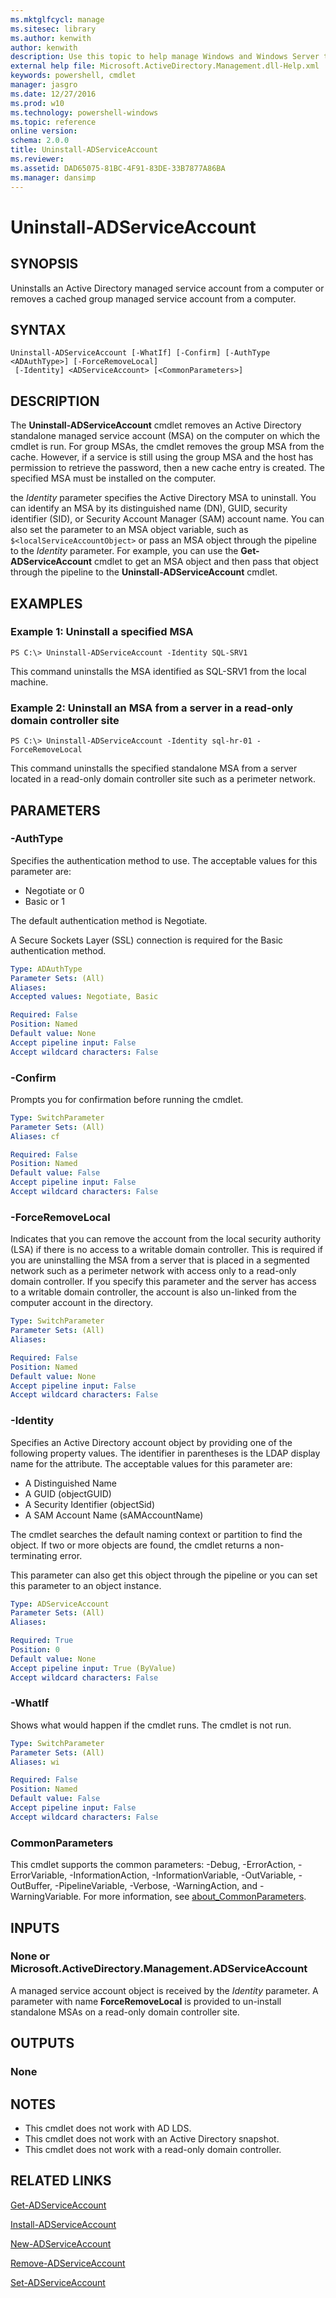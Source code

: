 ```yaml
---
ms.mktglfcycl: manage
ms.sitesec: library
ms.author: kenwith
author: kenwith
description: Use this topic to help manage Windows and Windows Server technologies with Windows PowerShell.
external help file: Microsoft.ActiveDirectory.Management.dll-Help.xml
keywords: powershell, cmdlet
manager: jasgro
ms.date: 12/27/2016
ms.prod: w10
ms.technology: powershell-windows
ms.topic: reference
online version: 
schema: 2.0.0
title: Uninstall-ADServiceAccount
ms.reviewer:
ms.assetid: DAD65075-81BC-4F91-83DE-33B7877A86BA
ms.manager: dansimp
---
```


# Uninstall-ADServiceAccount

## SYNOPSIS
Uninstalls an Active Directory managed service account from a computer or removes a cached group managed service account from a computer.

## SYNTAX

```
Uninstall-ADServiceAccount [-WhatIf] [-Confirm] [-AuthType <ADAuthType>] [-ForceRemoveLocal]
 [-Identity] <ADServiceAccount> [<CommonParameters>]
```

## DESCRIPTION
The **Uninstall-ADServiceAccount** cmdlet removes an Active Directory standalone managed service account (MSA) on the computer on which the cmdlet is run.
For group MSAs, the cmdlet removes the group MSA from the cache.
However, if a service is still using the group MSA and the host has permission to retrieve the password, then a new cache entry is created.
The specified MSA must be installed on the computer.

the *Identity* parameter specifies the Active Directory MSA to uninstall.
You can identify an MSA by its distinguished name (DN), GUID, security identifier (SID), or Security Account Manager (SAM) account name.
You can also set the parameter to an MSA object variable, such as `$<localServiceAccountObject>` or pass an MSA object through the pipeline to the *Identity* parameter.
For example, you can use the **Get-ADServiceAccount** cmdlet to get an MSA object and then pass that object through the pipeline to the **Uninstall-ADServiceAccount** cmdlet.

## EXAMPLES

### Example 1: Uninstall a specified MSA
```
PS C:\> Uninstall-ADServiceAccount -Identity SQL-SRV1
```

This command uninstalls the MSA identified as SQL-SRV1 from the local machine.

### Example 2: Uninstall an MSA from a server in a read-only domain controller site
```
PS C:\> Uninstall-ADServiceAccount -Identity sql-hr-01 -ForceRemoveLocal
```

This command uninstalls the specified standalone MSA from a server located in a read-only domain controller site such as a perimeter network.

## PARAMETERS

### -AuthType
Specifies the authentication method to use.
The acceptable values for this parameter are:

- Negotiate or 0
- Basic or 1

The default authentication method is Negotiate.

A Secure Sockets Layer (SSL) connection is required for the Basic authentication method.

```yaml
Type: ADAuthType
Parameter Sets: (All)
Aliases: 
Accepted values: Negotiate, Basic

Required: False
Position: Named
Default value: None
Accept pipeline input: False
Accept wildcard characters: False
```

### -Confirm
Prompts you for confirmation before running the cmdlet.

```yaml
Type: SwitchParameter
Parameter Sets: (All)
Aliases: cf

Required: False
Position: Named
Default value: False
Accept pipeline input: False
Accept wildcard characters: False
```

### -ForceRemoveLocal
Indicates that you can remove the account from the local security authority (LSA) if there is no access to a writable domain controller.
This is required if you are uninstalling the MSA from a server that is placed in a segmented network such as a perimeter network with access only to a read-only domain controller.
If you specify this parameter and the server has access to a writable domain controller, the account is also un-linked from the computer account in the directory.

```yaml
Type: SwitchParameter
Parameter Sets: (All)
Aliases: 

Required: False
Position: Named
Default value: None
Accept pipeline input: False
Accept wildcard characters: False
```

### -Identity
Specifies an Active Directory account object by providing one of the following property values.
The identifier in parentheses is the LDAP display name for the attribute.
The acceptable values for this parameter are:

- A Distinguished Name
- A GUID (objectGUID) 
- A Security Identifier (objectSid) 
- A SAM Account Name (sAMAccountName)

The cmdlet searches the default naming context or partition to find the object.
If two or more objects are found, the cmdlet returns a non-terminating error.

This parameter can also get this object through the pipeline or you can set this parameter to an object instance.

```yaml
Type: ADServiceAccount
Parameter Sets: (All)
Aliases: 

Required: True
Position: 0
Default value: None
Accept pipeline input: True (ByValue)
Accept wildcard characters: False
```

### -WhatIf
Shows what would happen if the cmdlet runs.
The cmdlet is not run.

```yaml
Type: SwitchParameter
Parameter Sets: (All)
Aliases: wi

Required: False
Position: Named
Default value: False
Accept pipeline input: False
Accept wildcard characters: False
```

### CommonParameters
This cmdlet supports the common parameters: -Debug, -ErrorAction, -ErrorVariable, -InformationAction, -InformationVariable, -OutVariable, -OutBuffer, -PipelineVariable, -Verbose, -WarningAction, and -WarningVariable. For more information, see [about_CommonParameters](http://go.microsoft.com/fwlink/?LinkID=113216).

## INPUTS

### None or Microsoft.ActiveDirectory.Management.ADServiceAccount
A managed service account object is received by the *Identity* parameter.
A parameter with name **ForceRemoveLocal** is provided to un-install standalone MSAs on a read-only domain controller site.

## OUTPUTS

### None

## NOTES
* This cmdlet does not work with AD LDS.
* This cmdlet does not work with an Active Directory snapshot.
* This cmdlet does not work with a read-only domain controller.

## RELATED LINKS

[Get-ADServiceAccount](./Get-ADServiceAccount.md)

[Install-ADServiceAccount](./Install-ADServiceAccount.md)

[New-ADServiceAccount](./New-ADServiceAccount.md)

[Remove-ADServiceAccount](./Remove-ADServiceAccount.md)

[Set-ADServiceAccount](./Set-ADServiceAccount.md)

